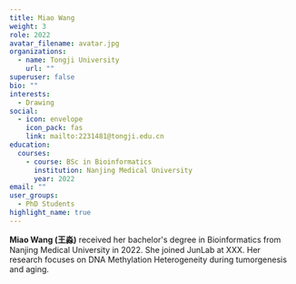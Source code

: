 ```yaml
---
title: Miao Wang
weight: 3
role: 2022
avatar_filename: avatar.jpg
organizations:
  - name: Tongji University
    url: ""
superuser: false
bio: ""
interests:
  - Drawing
social:
  - icon: envelope
    icon_pack: fas
    link: mailto:2231481@tongji.edu.cn
education:
  courses:
    - course: BSc in Bioinformatics
      institution: Nanjing Medical University
      year: 2022
email: ""
user_groups:
  - PhD Students
highlight_name: true
---
```

**Miao Wang (王淼)** received her bachelor's degree in Bioinformatics from Nanjing Medical University in 2022. She joined JunLab at XXX. Her research focuses on DNA Methylation Heterogeneity during tumorgenesis and aging.
